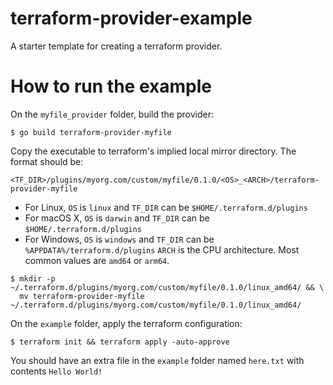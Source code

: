 # terraform-provider-example
A starter template for creating a terraform provider.

# How to run the example
On the `myfile_provider` folder, build the provider:
```shell
$ go build terraform-provider-myfile
```
Copy the executable to terraform's implied local mirror directory. 
The format should be:
```
<TF_DIR>/plugins/myorg.com/custom/myfile/0.1.0/<OS>_<ARCH>/terraform-provider-myfile
```
- For Linux, `OS` is `linux` and `TF_DIR` can be `$HOME/.terraform.d/plugins`
- For macOS X, `OS` is `darwin` and `TF_DIR` can be `$HOME/.terraform.d/plugins`
- For Windows, `OS` is `windows` and `TF_DIR` can be `%APPDATA%/terraform.d/plugins`
`ARCH` is the CPU architecture. Most common values are `amd64` or `arm64`.
  
```shell
$ mkdir -p ~/.terraform.d/plugins/myorg.com/custom/myfile/0.1.0/linux_amd64/ && \
  mv terraform-provider-myfile ~/.terraform.d/plugins/myorg.com/custom/myfile/0.1.0/linux_amd64/
```

On the `example` folder, apply the terraform configuration:
```shell
$ terraform init && terraform apply -auto-approve
```

You should have an extra file in the `example` folder named `here.txt` with contents `Hello World!`
